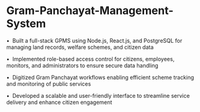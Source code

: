 # Gram-Panchayat-Management-System
•  Built a full-stack GPMS using Node.js, React.js, and PostgreSQL for managing land records, welfare schemes, and citizen data

•  Implemented role-based access control for citizens, employees, monitors, and administrators to ensure secure data handling

•  Digitized Gram Panchayat workflows enabling efficient scheme tracking and monitoring of public services

•  Developed a scalable and user-friendly interface to streamline service delivery and enhance citizen engagement
